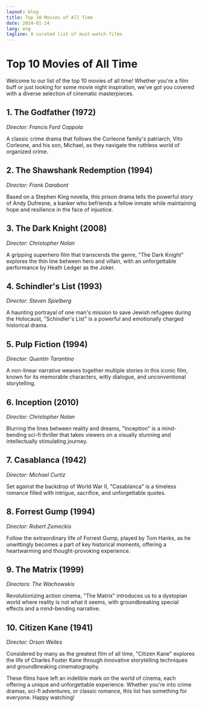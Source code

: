 ```yaml
---
layout: blog
title: Top 10 Movies of All Time
date: 2024-01-24
lang: eng
tagline: A curated list of must-watch films
---
```


# Top 10 Movies of All Time

Welcome to our list of the top 10 movies of all time! Whether you're a film buff or just looking for some movie night inspiration, we've got you covered with a diverse selection of cinematic masterpieces.

## 1. The Godfather (1972)

*Director: Francis Ford Coppola*

A classic crime drama that follows the Corleone family's patriarch, Vito Corleone, and his son, Michael, as they navigate the ruthless world of organized crime.

## 2. The Shawshank Redemption (1994)

*Director: Frank Darabont*

Based on a Stephen King novella, this prison drama tells the powerful story of Andy Dufresne, a banker who befriends a fellow inmate while maintaining hope and resilience in the face of injustice.

## 3. The Dark Knight (2008)

*Director: Christopher Nolan*

A gripping superhero film that transcends the genre, "The Dark Knight" explores the thin line between hero and villain, with an unforgettable performance by Heath Ledger as the Joker.

## 4. Schindler's List (1993)

*Director: Steven Spielberg*

A haunting portrayal of one man's mission to save Jewish refugees during the Holocaust, "Schindler's List" is a powerful and emotionally charged historical drama.

## 5. Pulp Fiction (1994)

*Director: Quentin Tarantino*

A non-linear narrative weaves together multiple stories in this iconic film, known for its memorable characters, witty dialogue, and unconventional storytelling.

## 6. Inception (2010)

*Director: Christopher Nolan*

Blurring the lines between reality and dreams, "Inception" is a mind-bending sci-fi thriller that takes viewers on a visually stunning and intellectually stimulating journey.

## 7. Casablanca (1942)

*Director: Michael Curtiz*

Set against the backdrop of World War II, "Casablanca" is a timeless romance filled with intrigue, sacrifice, and unforgettable quotes.

## 8. Forrest Gump (1994)

*Director: Robert Zemeckis*

Follow the extraordinary life of Forrest Gump, played by Tom Hanks, as he unwittingly becomes a part of key historical moments, offering a heartwarming and thought-provoking experience.

## 9. The Matrix (1999)

*Directors: The Wachowskis*

Revolutionizing action cinema, "The Matrix" introduces us to a dystopian world where reality is not what it seems, with groundbreaking special effects and a mind-bending narrative.

## 10. Citizen Kane (1941)

*Director: Orson Welles*

Considered by many as the greatest film of all time, "Citizen Kane" explores the life of Charles Foster Kane through innovative storytelling techniques and groundbreaking cinematography.

These films have left an indelible mark on the world of cinema, each offering a unique and unforgettable experience. Whether you're into crime dramas, sci-fi adventures, or classic romance, this list has something for everyone. Happy watching!
